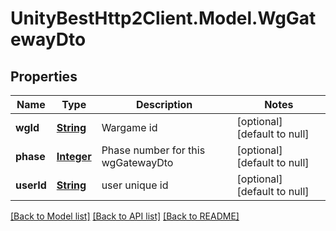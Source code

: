 # UnityBestHttp2Client.Model.WgGatewayDto
## Properties

Name | Type | Description | Notes
------------ | ------------- | ------------- | -------------
**wgId** | [**String**](string.md) | Wargame id | [optional] [default to null]
**phase** | [**Integer**](integer.md) | Phase number for this wgGatewayDto | [optional] [default to null]
**userId** | [**String**](string.md) | user unique id | [optional] [default to null]

[[Back to Model list]](../README.md#documentation-for-models) [[Back to API list]](../README.md#documentation-for-api-endpoints) [[Back to README]](../README.md)

